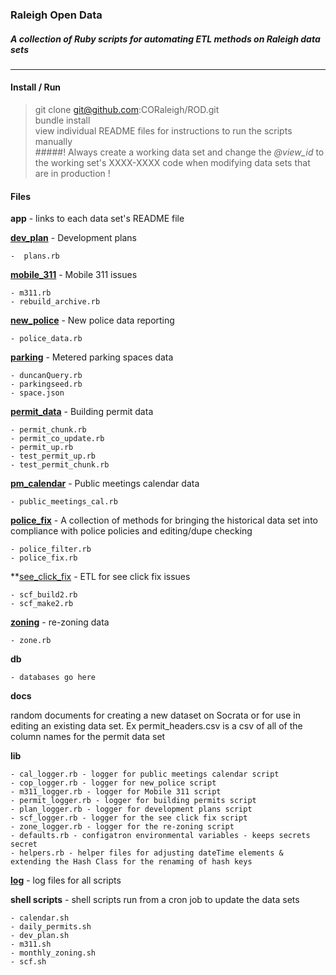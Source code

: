 
### Raleigh Open Data   
##### A collection of Ruby scripts for automating ETL methods on Raleigh data sets
 
---
#### Install / Run
>git clone git@github.com:CORaleigh/ROD.git  
bundle install  
view individual README files for instructions to run the scripts manually  
>#####! Always create a working data set and change the _@view\_id_ to the working set's XXXX-XXXX code when modifying data sets that are in production !   

#### Files
**app** - links to each data set's README file

  **[dev_plan](app/dev_plan/README.md)**  - Development plans  

    -  plans.rb  
  **[mobile_311](app/mobile_311/README.md)** - Mobile 311 issues  

    - m311.rb  
    - rebuild_archive.rb  
  **[new_police](app/new_police/README.md)**  - New police data reporting 
 
    - police_data.rb 

  **[parking](app/parking/README.md)** - Metered parking spaces data 
   
    - duncanQuery.rb  
    - parkingseed.rb  
    - space.json  

  **[permit_data](app/permit_data/README.md)**  - Building permit data  

    - permit_chunk.rb  
    - permit_co_update.rb  
    - permit_up.rb  
    - test_permit_up.rb  
    - test_permit_chunk.rb  

  **[pm\_calendar](app/pm_calendar/README.md)**  -  Public meetings calendar data 
 
    - public_meetings_cal.rb  
  **[police\_fix](app/police_fix/README.md)**  - A collection of methods for bringing the historical data set into compliance with police policies and editing/dupe checking

    - police_filter.rb  
    - police_fix.rb

  **[see\_click\_fix](app.see_click_fix/README.md) - ETL for see click fix issues


    - scf_build2.rb
    - scf_make2.rb
    
  **[zoning](app/zoning/README.md)**   - re-zoning data
    
    - zone.rb

**db**  
    
    - databases go here  

**docs**

  random documents for creating a new dataset on Socrata or for use in editing an existing data set. Ex permit_headers.csv is a csv of all of the column names for the permit data set  

**lib**

    - cal_logger.rb - logger for public meetings calendar script
    - cop_logger.rb - logger for new_police script   
    - m311_logger.rb - logger for Mobile 311 script
    - permit_logger.rb - logger for building permits script
    - plan_logger.rb - logger for development plans script
    - scf_logger.rb - logger for the see click fix script
    - zone_logger.rb - logger for the re-zoning script  
    - defaults.rb - configatron environmental variables - keeps secrets secret         
    - helpers.rb - helper files for adjusting dateTime elements & extending the Hash Class for the renaming of hash keys


**[log](log)** - log files for all scripts

**shell scripts** - shell scripts run from a cron job to update the data sets 

    - calendar.sh
    - daily_permits.sh
    - dev_plan.sh
    - m311.sh
    - monthly_zoning.sh
    - scf.sh


